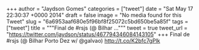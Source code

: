 
+++
author = "Jaydson Gomes"
categories = ["tweet"]
date = "Sat May 17 22:30:37 +0000 2014"
draft = false
image = "No media found for this Tweet"
slug = "6a6953aaf680e5f96bf8f25072c5bd650be5a85f"
tags = ["tweet"]
title = """Final de #rsjs (@ Bilhar ..."""
tweet = true
tweet_url = "https://twitter.com/jaydson/status/467794346084143105"
+++
Final de #rsjs (@ Bilhar Porto Dez w/ @galvao) http://t.co/K2bfc7gPlk
